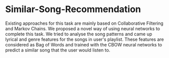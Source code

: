 # Similar-Song-Recommendation
Existing approaches for this task are mainly based on Collaborative Filtering and Markov Chains. We proposed a novel way of using neural networks to complete this task. We tried to analyse the song patterns and came up lyrical and genre features for the songs in user's playlist. These features are considered as Bag of Words and trained with the CBOW neural networks to predict a similar song that the user would listen to.
